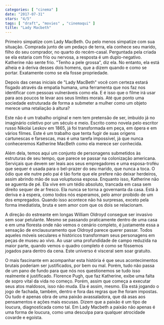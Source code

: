 ```yaml
---
categories: [ "cinema" ]
date: "2017-07-31"
stars: "4/5"
tags: [ "draft", "movies" , "cinemaqui" ]
title: "Lady Macbeth"
---
```

Primeiro simpatize com Lady MacBeth. Ou pelo menos simpatize com sua
situação. Comprada junto de um pedaço de terra, ela conhece seu
marido, filho do seu comprador, no quarto do recém-casal. Perguntada
pela criada se ela estaria com frio ou nervosa, a resposta é um
duplo-negativo. Katherine não sente frio. "Tenho a pele grossa", diz
ela. No entanto, ela está alheia e à deriva desses dois homens, que a
dizem quando e como se portar. Exatamente como se ela fosse propriedade.

Depois das cenas iniciais de "Lady MacBeth" você com certeza estará
fisgado através da empatia humana, uma ferramenta que nos faz nos
identificar com pessoas vulneráveis como ela. E é isso que o filme
irá usar para aos poucos te levar aos seus limites morais. Até que
ponto uma sociedade estruturada de forma a submeter a mulher como um
objeto merece uma retaliação à altura?

Este não é um trabalho original e nem tem pretensão de ser, imbuído
já no imaginário coletivo por um século e meio. Escrito como novela
pelo escritor russo Nikolai Leskov em 1865, já foi transformada em peça,
em ópera e em vários filmes. Este é um trabalho que tenta fugir de
suas origens cartunescas e farsescas, mas é uma tarefa impossível, já
que nunca conheceremos Katherine MacBeth como ela merece ser conhecida.

Além dela, temos aqui um conjunto de personagens submetidos às
estruturas de seu tempo, que parece se passar na colonização
americana. Serviçais que devem ser leais aos seus empregadores e uma
esposa-troféu que sequer é usada para o bel-prazer do seu marido,
que nunca a toca. O ódio que ele nutre pelo pai é tão forte que ele
prefere não deixar herdeiros, assim abrindo mão de sua voluptuosa
esposa. Enquanto isso, Katherine não se aguenta de pé. Ela vive em um
tédio absoluto, trancada em casa sem direito sequer de ar fresco. Ela
nunca se torna a governanta da casa. Está à deriva e à espera, como
todos nós esperamos, pelo amor proibido de um dos empregados. Quando
isso acontece não há surpresas, exceto pela forma imediatista, bruta
e sem amor com que os dois se relacionam.

A direção do estreante em longas William Oldroyd consegue ser invasivo
sem soar petulante. Mesmo se passando praticamente dentro de uma casa e
em uma floresta onde não vemos o cenário completo, é justamente essa
a sensação de enclausuramento que Oldroyd parece querer passar. Todos
aqueles móveis seculares e históricos transformam seus personagens em
peças de museu ao vivo. Ao usar uma profundidade de campo reduzida na
maior parte, quando vemos o quadro completo é como se fôssemos jogados
para dentro da cena. Este universo é visceral sem soar gratuito.

O mais fascinante em acompanhar esta história é que seus acontecimentos
brutais poderiam ser justificados, por bem ou mal. Porém, tudo não
passa de um pano de fundo para que nós nos questionemos se tudo isso
realmente é justificado. Florence Pugh, que faz Katherine, exibe uma
falta de sopro vital da vida no começo. Porém, assim que começa a
executar seus atos maldosos, isso não muda. Ela é assim, mesmo. Ela
está jogando o jogo de fachada, também, dentro e fora das regras que
lhe foram impostas. Ou tudo é apenas obra de uma paixão avassaladora,
que dá asas aos pensamentos e ações mais escusas. Dizem que a paixão
é um tipo de loucura, diagnosticada como tal. Em Lady Macbeth a paixão
não apenas é uma forma de loucura, como uma desculpa para qualquer
atrocidade covarde e egoísta.
